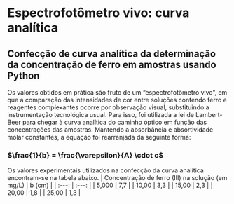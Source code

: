 # Espectrofotômetro vivo: curva analítica 
## Confecção de curva analítica da determinação da concentração de ferro em amostras usando Python
Os valores obtidos em prática são fruto de um “espectrofotômetro vivo”, em que a comparação das intensidades de cor entre soluções contendo ferro e reagentes complexantes ocorre por observação visual, substituindo a instrumentação tecnológica usual.
Para isso, foi utilizada a lei de Lambert-Beer para chegar à curva analítica do caminho óptico em função das concentrações das amostras. Mantendo a absorbância e absortividade molar constantes, a equação foi rearranjada da seguinte forma:
### $\frac{1}{b} = \frac{\varepsilon}{A} \cdot c$
Os valores experimentais utilizados na confecção da curva analítica encontram-se na tabela abaixo.
| Concentração de ferro (III) na solução (em mg/L) | b (cm) |
| :---: | :---: |
| 5,000 | 7,7 |
| 10,00 | 3,3 |
| 15,00 | 2,3 |
| 20,00 | 1,8 |
| 25,00 | 1,3 |
